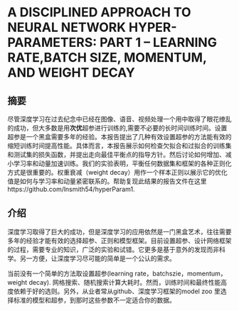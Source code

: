 # A DISCIPLINED APPROACH TO NEURAL NETWORK HYPER-PARAMETERS: PART 1 – LEARNING RATE,BATCH SIZE, MOMENTUM, AND WEIGHT DECAY

## 摘要
尽管深度学习在过去纪念中已经在图像、语音、视频处理一个用中取得了眼花缭乱的成功，但大多数是用**次优**超参进行训练的,需要不必要的长时间训练时间。设置超参是一个黑盒需要多年的经验。本报告提出了几种有效设置超参的方法能有效的缩短训练时间提高性能。具体而言，本报告展示如何检查欠拟合和过拟合的训练集和测试集的损失函数，并提出走向最佳平衡点的指导方针。然后讨论如何增加、减小学习率和动量加速训练。我们的实验表明，平衡任何数据集和框架的各种正则化方式是很重要的。权重衰减（weight decay）用作一个样本正则以展示它的优化值是如何与学习率和动量紧密联系的。帮助复现此结果的报告文件在这里https://github.com/lnsmith54/hyperParam1.

## 介绍
深度学习取得了巨大的成功，但是深度学习的应用依然是一门黑盒艺术，往往需要多年的经验才能有效的选择超参、正则和模型框架。目前设置超参、设计网络框架的过程，需要专业的知识，广泛的实验和试错。它更多是基于意外的发现而非科学。另一方便，让深度学习尽可能的简单是一个公认的需求。

当前没有一个简单的方法取设置超参(learning rate，batchszie，momentum，weight decay).
网格搜索、随机搜索计算大耗时。然而，训练时间和最终性能高度依赖于好的选则。另外，从业者常从github、深度学习框架的model zoo 里选择标准的模型和超参，到那时这些参数不一定适合你的数据。

